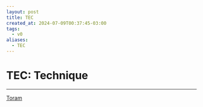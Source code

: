 ```yaml
---
layout: post
title: TEC
created_at: 2024-07-09T00:37:45-03:00
tags:
  - v0
aliases:
  - TEC
---
```

# TEC: Technique
---

[Toram](_draft/2024/07/2024-07-06-Toram.md)